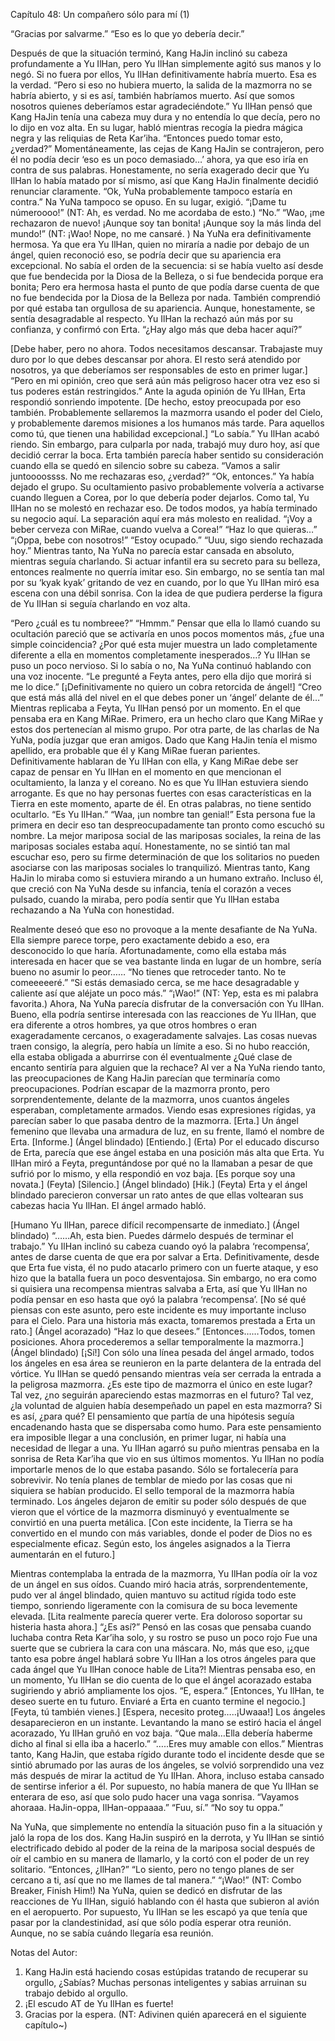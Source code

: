 
Capítulo 48: Un compañero sólo para mí (1)


“Gracias por salvarme.”
“Eso es lo que yo debería decir.”
 
Después de que la situación terminó, Kang HaJin inclinó su cabeza profundamente a Yu IlHan, pero Yu IlHan simplemente agitó sus manos y lo negó. Si no fuera por ellos, Yu IlHan definitivamente habría muerto. Esa es la verdad.
“Pero si eso no hubiera muerto, la salida de la mazmorra no se habría abierto, y si es así, también habríamos muerto. Así que somos nosotros quienes deberíamos estar agradeciéndote.”
Yu IlHan pensó que Kang HaJin tenía una cabeza muy dura y no entendía lo que decía, pero no lo dijo en voz alta. En su lugar, habló mientras recogía la piedra mágica negra y las reliquias de Reta Kar’iha.
“Entonces puedo tomar esto, ¿verdad?”
Momentáneamente, las cejas de Kang HaJin se contrajeron, pero él no podía decir ‘eso es un poco demasiado…’ ahora, ya que eso iría en contra de sus palabras.
Honestamente, no sería exagerado decir que Yu IlHan lo había matado por sí mismo, así que Kang HaJin finalmente decidió renunciar claramente.
“Ok, YuNa probablemente tampoco estaría en contra.” Na YuNa tampoco se opuso. En su lugar, exigió.
“¡Dame tu númeroooo!” (NT: Ah, es verdad. No me acordaba de esto.) “No.”
“Wao, ¡me rechazaron de nuevo! ¡Aunque soy tan bonita! ¡Aunque soy la más linda del mundo!”
(NT: ¡Wao! Nope, no me cansaré. )
Na YuNa era definitivamente hermosa. Ya que era Yu IlHan, quien no miraría a nadie por debajo de un ángel, quien reconoció eso, se podría decir que su apariencia era excepcional.
No sabía el orden de la secuencia: si se había vuelto así desde que fue bendecida por la Diosa de la Belleza, o si fue bendecida porque era bonita; Pero era hermosa hasta el punto de que podía darse cuenta de que no fue bendecida por la Diosa de la Belleza por nada.
También comprendió por qué estaba tan orgullosa de su apariencia. Aunque, honestamente, se sentía desagradable al respecto.
Yu IlHan la rechazó aún más por su confianza, y confirmó con Erta. “¿Hay algo más que deba hacer aquí?”
 
[Debe haber, pero no ahora. Todos necesitamos descansar. Trabajaste muy duro por lo que debes descansar por ahora. El resto será atendido por nosotros, ya que deberíamos ser responsables de esto en primer lugar.]
“Pero en mi opinión, creo que será aún más peligroso hacer otra vez eso si tus poderes están restringidos.”
Ante la aguda opinión de Yu IlHan, Erta respondió sonriendo impotente.
[De hecho, estoy preocupada por eso también. Probablemente sellaremos la mazmorra usando el poder del Cielo, y probablemente daremos misiones a los humanos más tarde. Para aquellos como tú, que tienen una habilidad excepcional.]
“Lo sabía.”
Yu IlHan acabó riendo.
Sin embargo, para culparla por nada, trabajó muy duro hoy, así que decidió cerrar la boca. Erta también parecía haber sentido su consideración cuando ella se quedó en silencio sobre su cabeza.
“Vamos a salir juntoooossss. No me rechazaras eso, ¿verdad?” “Ok, entonces.”
Ya había dejado el grupo. Su ocultamiento pasivo probablemente volvería a activarse cuando lleguen a Corea, por lo que debería poder dejarlos. Como tal, Yu IlHan no se molestó en rechazar eso.
De todos modos, ya había terminado su negocio aquí. La separación aquí era más molesto en realidad.
“¡Voy a beber cerveza con MiRae, cuando vuelva a Corea!” “Haz lo que quieras…”
“¡Oppa, bebe con nosotros!” “Estoy ocupado.”
“Uuu, sigo siendo rechazada hoy.”
Mientras tanto, Na YuNa no parecía estar cansada en absoluto, mientras seguía charlando. Si actuar infantil era su secreto para su belleza, entonces realmente no querría imitar eso.
Sin embargo, no se sentía tan mal por su ‘kyak kyak’ gritando de vez en cuando, por lo que Yu IlHan miró esa escena con una débil sonrisa. Con la idea de que pudiera perderse la figura de Yu IlHan si seguía charlando en voz alta.
 
“Pero ¿cuál es tu nombreee?” “Hmmm.”
Pensar que ella lo llamó cuando su ocultación pareció que se activaría en unos pocos momentos más, ¿fue una simple coincidencia? ¿Por qué esta mujer muestra un lado completamente diferente a ella en momentos completamente inesperados…?
Yu IlHan se puso un poco nervioso. Si lo sabía o no, Na YuNa continuó hablando con una voz inocente.
“Le pregunté a Feyta antes, pero ella dijo que morirá si me lo dice.” [¡Definitivamente no quiero un cobra retorcida de ángel!]
“Creo que está más allá del nivel en el que debes poner un ‘ángel’ delante de él…”
Mientras replicaba a Feyta, Yu IlHan pensó por un momento. En el que pensaba era en Kang MiRae.
Primero, era un hecho claro que Kang MiRae y estos dos pertenecían al mismo grupo. Por otra parte, de las charlas de Na YuNa, podía juzgar que eran amigos. Dado que Kang HaJin tenía el mismo apellido, era probable que él y Kang MiRae fueran parientes.
Definitivamente hablaran de Yu IlHan con ella, y Kang MiRae debe ser capaz de pensar en Yu IlHan en el momento en que mencionan el ocultamiento, la lanza y el coreano. No es que Yu IlHan estuviera siendo arrogante. Es que no hay personas fuertes con esas características en la Tierra en este momento, aparte de él.
En otras palabras, no tiene sentido ocultarlo. “Es Yu IlHan.”
“Waa, ¡un nombre tan genial!”
Esta persona fue la primera en decir eso tan despreocupadamente tan pronto como escuchó su nombre. La mejor mariposa social de las mariposas sociales, la reina de las mariposas sociales estaba aquí.
Honestamente, no se sintió tan mal escuchar eso, pero su firme determinación de que los solitarios no pueden asociarse con las mariposas sociales lo tranquilizó.
Mientras tanto, Kang HaJin lo miraba como si estuviera mirando a un humano extraño. Incluso él, que creció con Na YuNa desde su infancia, tenía el corazón a veces pulsado, cuando la miraba, pero podía sentir que Yu IlHan estaba rechazando a Na YuNa con honestidad.
 
Realmente deseó que eso no provoque a la mente desafiante de Na YuNa. Ella siempre parece torpe, pero exactamente debido a eso, era desconocido lo que haría. Afortunadamente, como ella estaba más interesada en hacer que se vea bastante linda en lugar de un hombre, sería bueno no asumir lo peor……
“No tienes que retroceder tanto. No te comeeeeeré.”
“Si estás demasiado cerca, se me hace desagradable y caliente así que aléjate un poco más.”
“¡Wao!” (NT: Yep, esta es mi palabra favorita.)
Ahora, Na YuNa parecía disfrutar de la conversación con Yu IlHan. Bueno, ella podría sentirse interesada con las reacciones de Yu IlHan, que era diferente a otros hombres, ya que otros hombres o eran exageradamente cercanos, o exageradamente salvajes.
Las cosas nuevas traen consigo, la alegría, pero había un límite a eso. Si no hubo reacción, ella estaba obligada a aburrirse con él eventualmente ¿Qué clase de encanto sentiría para alguien que la rechace? Al ver a Na YuNa riendo tanto, las preocupaciones de Kang HaJin parecían que terminaría como preocupaciones.
Podrían escapar de la mazmorra pronto, pero sorprendentemente, delante de la mazmorra, unos cuantos ángeles esperaban, completamente armados.
Viendo esas expresiones rígidas, ya parecían saber lo que pasaba dentro de la mazmorra.
[Erta.]
Un ángel femenino que llevaba una armadura de luz, en su frente, llamó el nombre de Erta.
[Informe.] (Ángel blindado) [Entiendo.] (Erta)
Por el educado discurso de Erta, parecía que ese ángel estaba en una posición más alta que Erta. Yu IlHan miró a Feyta, preguntándose por qué no la llamaban a pesar de que sufrió por lo mismo, y ella respondió en voz baja.
[Es porque soy una novata.] (Feyta) [Silencio.] (Ángel blindado)
[Hik.] (Feyta)
Erta y el ángel blindado parecieron conversar un rato antes de que ellas voltearan sus cabezas hacia Yu IlHan. El ángel armado habló.
 
[Humano Yu IlHan, parece difícil recompensarte de inmediato.] (Ángel blindado) “……Ah, esta bien. Puedes dármelo después de terminar el trabajo.”
Yu IlHan inclinó su cabeza cuando oyó la palabra ‘recompensa’, antes de darse cuenta de que era por salvar a Erta.
Definitivamente, desde que Erta fue vista, él no pudo atacarlo primero con un fuerte ataque, y eso hizo que la batalla fuera un poco desventajosa. Sin embargo, no era como si quisiera una recompensa mientras salvaba a Erta, así que Yu IlHan no podía pensar en eso hasta que oyó la palabra ‘recompensa’.
[No sé qué piensas con este asunto, pero este incidente es muy importante incluso para el Cielo. Para una historia más exacta, tomaremos prestada a Erta un rato.] (Ángel acorazado)
“Haz lo que desees.”
[Entonces……Todos, tomen posiciones. Ahora procederemos a sellar temporalmente la mazmorra.] (Ángel blindado)
[¡Sí!]
Con sólo una línea pesada del ángel armado, todos los ángeles en esa área se reunieron en la parte delantera de la entrada del vórtice. Yu IlHan se quedó pensando mientras veía ser cerrada la entrada a la peligrosa mazmorra.
¿Es este tipo de mazmorra el único en este lugar? Tal vez, ¿no seguirán apareciendo estas mazmorras en el futuro? Tal vez, ¿la voluntad de alguien había desempeñado un papel en esta mazmorra? Si es así, ¿para qué?
El pensamiento que partía de una hipótesis seguía encadenando hasta que se dispersaba como humo. Para este pensamiento era imposible llegar a una conclusión, en primer lugar, ni había una necesidad de llegar a una.
Yu IlHan agarró su puño mientras pensaba en la sonrisa de Reta Kar’iha que vio en sus últimos momentos.
Yu IlHan no podía importarle menos de lo que estaba pasando. Sólo se fortalecería para sobrevivir. No tenía planes de temblar de miedo por las cosas que ni siquiera se habían producido.
El sello temporal de la mazmorra había terminado. Los ángeles dejaron de emitir su poder sólo después de que vieron que el vórtice de la mazmorra disminuyó y eventualmente se convirtió en una puerta metálica.
[Con este incidente, la Tierra se ha convertido en el mundo con más variables, donde el poder de Dios no es especialmente eficaz. Según esto, los ángeles asignados a la Tierra aumentarán en el futuro.]
 
Mientras contemplaba la entrada de la mazmorra, Yu IlHan podía oír la voz de un ángel en sus oídos.
Cuando miró hacia atrás, sorprendentemente, pudo ver al ángel blindado, quien mantuvo su actitud rígida todo este tiempo, sonriendo ligeramente con la comisura de su boca levemente elevada.
[Lita realmente parecía querer verte. Era doloroso soportar su histeria hasta ahora.]
“¿Es así?”
Pensó en las cosas que pensaba cuando luchaba contra Reta Kar’iha solo, y su rostro se puso un poco rojo Fue una suerte que se cubriera la cara con una máscara.
No, más que eso, ¡¿que tanto esa pobre ángel hablará sobre Yu IlHan a los otros ángeles para que cada ángel que Yu IlHan conoce hable de Lita?!
Mientras pensaba eso, en un momento, Yu IlHan se dio cuenta de lo que el ángel acorazado estaba sugiriendo y abrió ampliamente los ojos.
“E, espera.”
[Entonces, Yu IlHan, te deseo suerte en tu futuro. Enviaré a Erta en cuanto termine el negocio.]
[Feyta, tú también vienes.]
[Espera, necesito proteg…..¡Uwaaa!]
Los ángeles desaparecieron en un instante. Levantando la mano se estiró hacia el ángel acorazado, Yu IlHan gruñó en voz baja.
“Que mala…Ella debería haberme dicho al final si ella iba a hacerlo.” “…..Eres muy amable con ellos.”
Mientras tanto, Kang HaJin, que estaba rígido durante todo el incidente desde que se sintió abrumado por las auras de los ángeles, se volvió sorprendido una vez más después de mirar la actitud de Yu IlHan. Ahora, incluso estaba cansado de sentirse inferior a él.
Por supuesto, no había manera de que Yu IlHan se enterara de eso, así que solo pudo hacer una vaga sonrisa.
“Vayamos ahoraaa. HaJin-oppa, IlHan-oppaaaa.” “Fuu, sí.”
“No soy tu oppa.”
 
Na YuNa, que simplemente no entendía la situación puso fin a la situación y jaló la ropa de los dos. Kang HaJin suspiró en la derrota, y Yu IlHan se sintió electrificado debido al poder de la reina de la mariposa social después de oír el cambio en su manera de llamarlo, y la cortó con el poder de un rey solitario.
“Entonces, ¿IlHan?”
“Lo siento, pero no tengo planes de ser cercano a ti, así que no me llames de tal manera.”
“¡Wao!”
(NT: Combo Breaker, Finish Him!)
Na YuNa, quien se dedicó en disfrutar de las reacciones de Yu IlHan, siguió hablando con él hasta que subieron al avión en el aeropuerto. Por supuesto, Yu IlHan se les escapó ya que tenía que pasar por la clandestinidad, así que sólo podía esperar otra reunión.
Aunque, no se sabía cuándo llegaría esa reunión.





Notas del Autor:
1.	Kang HaJin está haciendo cosas estúpidas tratando de recuperar su orgullo, ¿Sabías? Muchas personas inteligentes y sabias arruinan su trabajo debido al orgullo.
2.	¡El escudo AT de Yu IlHan es fuerte!
3.	Gracias por la espera. (NT: Adivinen quién aparecerá en el siguiente capítulo~)
